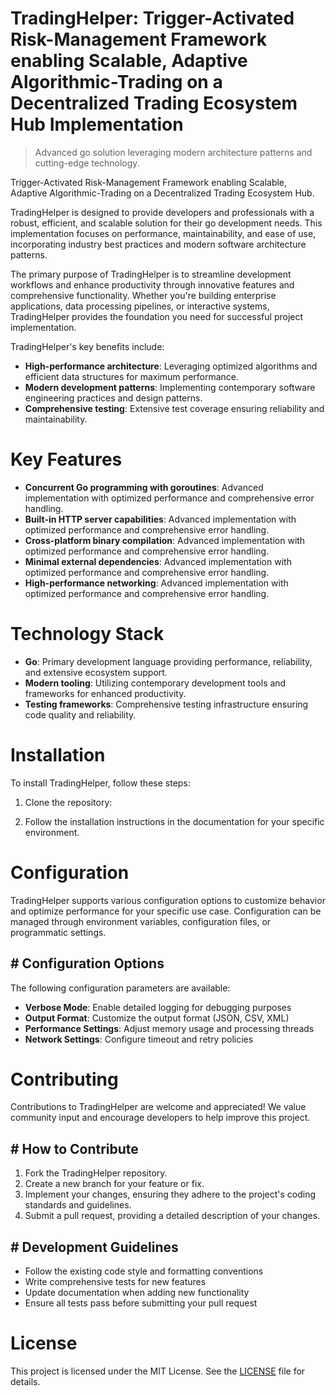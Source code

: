 <!-- fallback_TradingHelper_20251021152746_85778 -->

# TradingHelper: Trigger-Activated Risk-Management Framework enabling Scalable, Adaptive Algorithmic-Trading on a Decentralized Trading Ecosystem Hub Implementation
> Advanced go solution leveraging modern architecture patterns and cutting-edge technology.

Trigger-Activated Risk-Management Framework enabling Scalable, Adaptive Algorithmic-Trading on a Decentralized Trading Ecosystem Hub.

TradingHelper is designed to provide developers and professionals with a robust, efficient, and scalable solution for their go development needs. This implementation focuses on performance, maintainability, and ease of use, incorporating industry best practices and modern software architecture patterns.

The primary purpose of TradingHelper is to streamline development workflows and enhance productivity through innovative features and comprehensive functionality. Whether you're building enterprise applications, data processing pipelines, or interactive systems, TradingHelper provides the foundation you need for successful project implementation.

TradingHelper's key benefits include:

* **High-performance architecture**: Leveraging optimized algorithms and efficient data structures for maximum performance.
* **Modern development patterns**: Implementing contemporary software engineering practices and design patterns.
* **Comprehensive testing**: Extensive test coverage ensuring reliability and maintainability.

# Key Features

* **Concurrent Go programming with goroutines**: Advanced implementation with optimized performance and comprehensive error handling.
* **Built-in HTTP server capabilities**: Advanced implementation with optimized performance and comprehensive error handling.
* **Cross-platform binary compilation**: Advanced implementation with optimized performance and comprehensive error handling.
* **Minimal external dependencies**: Advanced implementation with optimized performance and comprehensive error handling.
* **High-performance networking**: Advanced implementation with optimized performance and comprehensive error handling.

# Technology Stack

* **Go**: Primary development language providing performance, reliability, and extensive ecosystem support.
* **Modern tooling**: Utilizing contemporary development tools and frameworks for enhanced productivity.
* **Testing frameworks**: Comprehensive testing infrastructure ensuring code quality and reliability.

# Installation

To install TradingHelper, follow these steps:

1. Clone the repository:


2. Follow the installation instructions in the documentation for your specific environment.

# Configuration

TradingHelper supports various configuration options to customize behavior and optimize performance for your specific use case. Configuration can be managed through environment variables, configuration files, or programmatic settings.

## # Configuration Options

The following configuration parameters are available:

* **Verbose Mode**: Enable detailed logging for debugging purposes
* **Output Format**: Customize the output format (JSON, CSV, XML)
* **Performance Settings**: Adjust memory usage and processing threads
* **Network Settings**: Configure timeout and retry policies

# Contributing

Contributions to TradingHelper are welcome and appreciated! We value community input and encourage developers to help improve this project.

## # How to Contribute

1. Fork the TradingHelper repository.
2. Create a new branch for your feature or fix.
3. Implement your changes, ensuring they adhere to the project's coding standards and guidelines.
4. Submit a pull request, providing a detailed description of your changes.

## # Development Guidelines

* Follow the existing code style and formatting conventions
* Write comprehensive tests for new features
* Update documentation when adding new functionality
* Ensure all tests pass before submitting your pull request

# License

This project is licensed under the MIT License. See the [LICENSE](https://github.com/Hantan1080/TradingHelper/blob/main/LICENSE) file for details.
